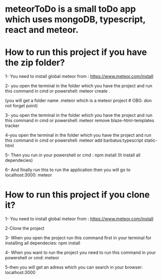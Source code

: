 # meteorToDo is a small toDo app which uses mongoDB, typescript, react and meteor.


# How to run this project if you have the zip folder?


1- You need to install global meteor from : https://www.meteor.com/install   

2- you open the terminal in the folder which you have the project and run this command in cmd or powershell: meteor create .

(you will get a folder name .meteor which is a meteor project # OBG: don not forget point)

3- you open the terminal in the folder which you have the project and run this command in cmd or powershell: meteor remove blaze-html-templates tracker 

4-you open the terminal in the folder which you have the project and run this command in cmd or powershell: meteor add barbatus:typescript static-html

5- Then you run in your powershell or cmd : npm install
(It install all dependecies)

6- And finally run this to run the application then you will go to localhost:3000: meteor




# How to run this project if you clone it?

1- You need to install global meteor from : https://www.meteor.com/install   

2-Clone the project

3- When you open the project run this command first in your terminal for installing all dependecies: npm install 

4- When you want to run the project you need to run this command in your powershell or cmd: meteor

5-then you will get an adress which you can search in your browser: localhost:3000
